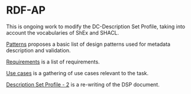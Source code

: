 # RDF-AP

This is ongoing work to modify the DC-Description Set Profile, taking into account the vocabularies of ShEx and SHACL.

[Patterns](Patterns.md) proposes a basic list of design patterns used for metadata description and validation.

[Requirements](requirements.md) is a list of requirements.

[Use cases](Use_cases.md) is a gathering of use cases relevant to the task.

[Description Set Profile - 2](DSPedited.md) is a re-writing of the DSP document.


